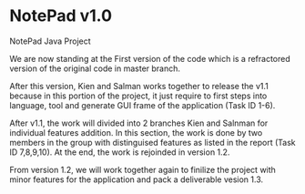 NotePad v1.0
====================

NotePad Java Project

We are now standing at the First version of the code which is a refractored version of the original code in master branch.

After this version, Kien and Salman works together to release the v1.1 because in this portion of the project, it just require to first steps into language, tool and generate GUI frame of the application (Task ID 1-6).

After v1.1, the work will divided into 2 branches Kien and Salnman for individual features addition. In this section, the work is done by two members in the group with distinguised features as listed in the report (Task ID 7,8,9,10). At the end, the work is rejoinded in version 1.2.

From version 1.2, we will work together again to finilize the project with minor features for the application and pack a deliverable vesion 1.3.


